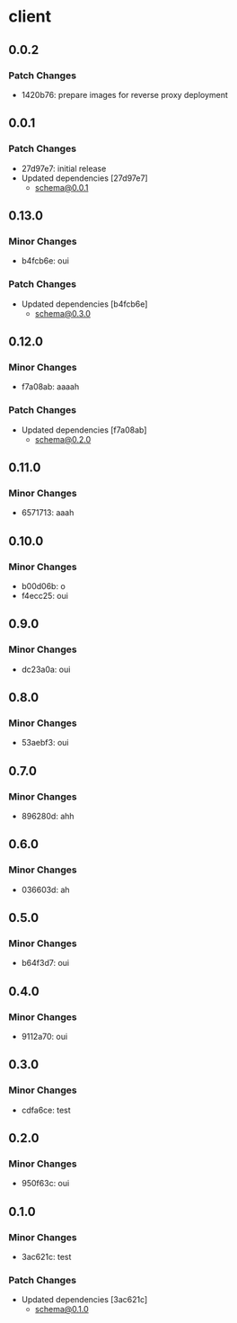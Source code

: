 # client

## 0.0.2

### Patch Changes

- 1420b76: prepare images for reverse proxy deployment

## 0.0.1

### Patch Changes

- 27d97e7: initial release
- Updated dependencies [27d97e7]
  - schema@0.0.1

## 0.13.0

### Minor Changes

- b4fcb6e: oui

### Patch Changes

- Updated dependencies [b4fcb6e]
  - schema@0.3.0

## 0.12.0

### Minor Changes

- f7a08ab: aaaah

### Patch Changes

- Updated dependencies [f7a08ab]
  - schema@0.2.0

## 0.11.0

### Minor Changes

- 6571713: aaah

## 0.10.0

### Minor Changes

- b00d06b: o
- f4ecc25: oui

## 0.9.0

### Minor Changes

- dc23a0a: oui

## 0.8.0

### Minor Changes

- 53aebf3: oui

## 0.7.0

### Minor Changes

- 896280d: ahh

## 0.6.0

### Minor Changes

- 036603d: ah

## 0.5.0

### Minor Changes

- b64f3d7: oui

## 0.4.0

### Minor Changes

- 9112a70: oui

## 0.3.0

### Minor Changes

- cdfa6ce: test

## 0.2.0

### Minor Changes

- 950f63c: oui

## 0.1.0

### Minor Changes

- 3ac621c: test

### Patch Changes

- Updated dependencies [3ac621c]
  - schema@0.1.0
